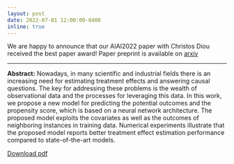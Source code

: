 ```yaml
---
layout: post
date: 2022-07-01 12:00:00-0400
inline: true
---
```


We are happy to announce that our AIAI2022 paper with Christos Diou received the best paper award! Paper preprint is available on [arxiv](https://arxiv.org/abs/2205.11106)

***

**Abstract:** Nowadays, in many scientific and industrial fields there is an increasing need for estimating treatment effects and answering causal questions. The key for addressing these problems is the wealth of observational data and the processes for leveraging this data. In this work, we propose a new model for predicting the potential outcomes and the propensity score, which is based on a neural network architecture. The proposed model exploits the covariates as well as the outcomes of neighboring instances in training data. Numerical experiments illustrate that the proposed model reports better treatment effect estimation performance compared to state-of-the-art models.

[Download pdf](https://link.springer.com/chapter/10.1007/978-3-031-08337-2_13)